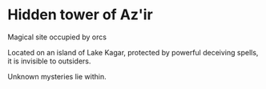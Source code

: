 Hidden tower of Az'ir
=====================
Magical site occupied by orcs

Located on an island of Lake Kagar, protected by powerful deceiving spells,
it is invisible to outsiders.

Unknown mysteries lie within.
